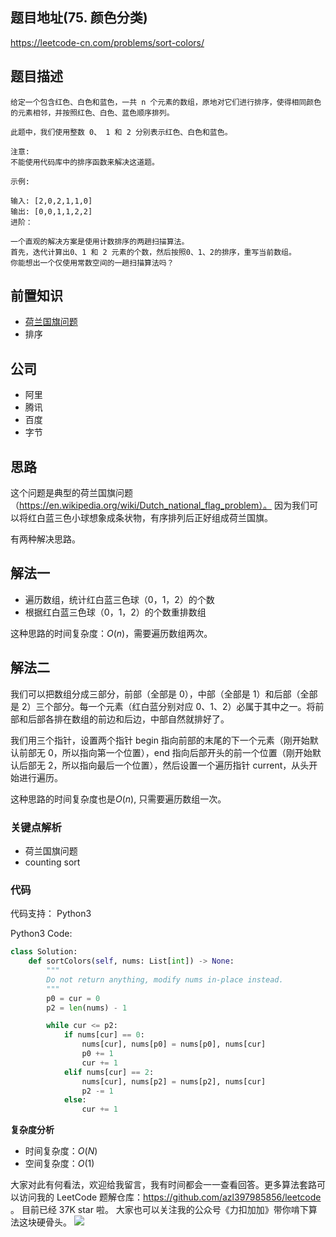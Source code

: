 ## 题目地址(75. 颜色分类)

https://leetcode-cn.com/problems/sort-colors/

## 题目描述

```
给定一个包含红色、白色和蓝色，一共 n 个元素的数组，原地对它们进行排序，使得相同颜色的元素相邻，并按照红色、白色、蓝色顺序排列。

此题中，我们使用整数 0、 1 和 2 分别表示红色、白色和蓝色。

注意:
不能使用代码库中的排序函数来解决这道题。

示例:

输入: [2,0,2,1,1,0]
输出: [0,0,1,1,2,2]
进阶：

一个直观的解决方案是使用计数排序的两趟扫描算法。
首先，迭代计算出0、1 和 2 元素的个数，然后按照0、1、2的排序，重写当前数组。
你能想出一个仅使用常数空间的一趟扫描算法吗？

```

## 前置知识

- [荷兰国旗问题](https://en.wikipedia.org/wiki/Dutch_national_flag_problem)
- 排序

## 公司

- 阿里
- 腾讯
- 百度
- 字节

## 思路

这个问题是典型的荷兰国旗问题 （https://en.wikipedia.org/wiki/Dutch_national_flag_problem）。 因为我们可以将红白蓝三色小球想象成条状物，有序排列后正好组成荷兰国旗。

有两种解决思路。

## 解法一

- 遍历数组，统计红白蓝三色球（0，1，2）的个数
- 根据红白蓝三色球（0，1，2）的个数重排数组

这种思路的时间复杂度：$O(n)$，需要遍历数组两次。

## 解法二

我们可以把数组分成三部分，前部（全部是 0），中部（全部是 1）和后部（全部是 2）三个部分。每一个元素（红白蓝分别对应 0、1、2）必属于其中之一。将前部和后部各排在数组的前边和后边，中部自然就排好了。

我们用三个指针，设置两个指针 begin 指向前部的末尾的下一个元素（刚开始默认前部无 0，所以指向第一个位置），end 指向后部开头的前一个位置（刚开始默认后部无 2，所以指向最后一个位置），然后设置一个遍历指针 current，从头开始进行遍历。

这种思路的时间复杂度也是$O(n)$, 只需要遍历数组一次。

### 关键点解析

- 荷兰国旗问题
- counting sort

### 代码

代码支持： Python3

Python3 Code:

```python
class Solution:
    def sortColors(self, nums: List[int]) -> None:
        """
        Do not return anything, modify nums in-place instead.
        """
        p0 = cur = 0
        p2 = len(nums) - 1

        while cur <= p2:
            if nums[cur] == 0:
                nums[cur], nums[p0] = nums[p0], nums[cur]
                p0 += 1
                cur += 1
            elif nums[cur] == 2:
                nums[cur], nums[p2] = nums[p2], nums[cur]
                p2 -= 1
            else:
                cur += 1
```

**复杂度分析**

- 时间复杂度：$O(N)$
- 空间复杂度：$O(1)$

大家对此有何看法，欢迎给我留言，我有时间都会一一查看回答。更多算法套路可以访问我的 LeetCode 题解仓库：https://github.com/azl397985856/leetcode 。 目前已经 37K star 啦。
大家也可以关注我的公众号《力扣加加》带你啃下算法这块硬骨头。
![](https://tva1.sinaimg.cn/large/007S8ZIlly1gfcuzagjalj30p00dwabs.jpg)
